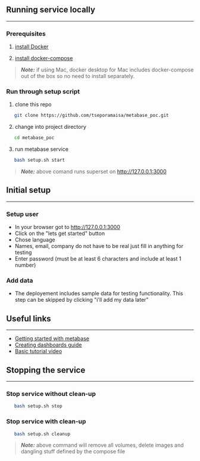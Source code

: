 ## Running service locally    
---

### Prerequisites

1. [install Docker](https://docs.docker.com/engine/install/)

2. [install docker-compose](https://docs.docker.com/compose/install/)

> **_Note:_** if using Mac, docker desktop for Mac includes docker-compose out of the box so no need to install separately.

### Run through setup script

1. clone this repo

```bash
   git clone https://github.com/tseporamaisa/metabase_poc.git
```   
2. change into project directory

```bash
   cd metabase_poc
```
3. run metabase service

```bash
   bash setup.sh start
```

> **_Note:_** above comand runs superset on http://127.0.0.1:3000    

## Initial setup   
---

### Setup user

- In your browser got to http://127.0.0.1:3000 
- Click on the "lets get started" button
- Chose language
- Names, email, company do not have to be real just fill in anything for testing
- Enter password (must be at least 6 characters and include at least 1 number)

### Add data
- The deployement includes sample data for testing functionality. This step can be skipped by clicking "i'll add my data later"     
    
## Useful links   
---    
- [Getting started with metabase](https://www.metabase.com/learn/getting-started/getting-started.html)    
- [Creating dashboards guide](https://www.metabase.com/learn/dashboards/bi-dashboard-best-practices.html)
- [Basic tutorial video](https://www.youtube.com/watch?v=4bNp906oOhs&t=259s)

## Stopping the service    
---   
    
### Stop service without clean-up   
```bash
   bash setup.sh stop 
```    
### Stop service with clean-up   
```bash
   bash setup.sh cleanup
```
> **_Note:_** above command will remove all volumes, delete images and dangling stuff defined by the compose file